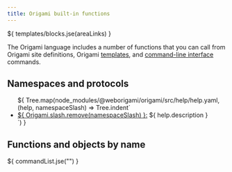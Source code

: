 ```yaml
---
title: Origami built-in functions
---
```


${ templates/blocks.jse(areaLinks) }

The Origami language includes a number of functions that you can call from Origami site definitions, Origami [templates](/language/templates.html), and [command-line interface](/cli/) commands.

## Namespaces and protocols

<ul>
${ Tree.map(node_modules/@weborigami/origami/src/help/help.yaml, (help, namespaceSlash) => Tree.indent`
  <li>
    <a href="${
      help.collection ?? !help.commands
        ? `${ Origami.slash.remove(namespaceSlash) }.html`
        : namespaceSlash
    }">${ Origami.slash.remove(namespaceSlash) }:</a>
    ${ help.description }
  </li>
`) }
</ul>

## Functions and objects by name

${ commandList.jse("") }
